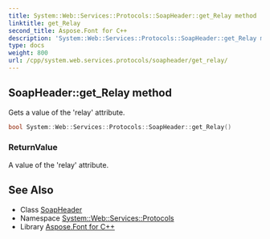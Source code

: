 ```yaml
---
title: System::Web::Services::Protocols::SoapHeader::get_Relay method
linktitle: get_Relay
second_title: Aspose.Font for C++
description: 'System::Web::Services::Protocols::SoapHeader::get_Relay method. Gets a value of the ''relay'' attribute in C++.'
type: docs
weight: 800
url: /cpp/system.web.services.protocols/soapheader/get_relay/
---
```

## SoapHeader::get_Relay method


Gets a value of the 'relay' attribute.

```cpp
bool System::Web::Services::Protocols::SoapHeader::get_Relay()
```


### ReturnValue

A value of the 'relay' attribute.

## See Also

* Class [SoapHeader](../)
* Namespace [System::Web::Services::Protocols](../../)
* Library [Aspose.Font for C++](../../../)
